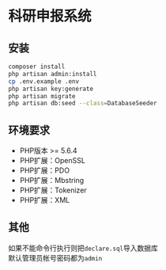 # 科研申报系统
## 安装
```bash
composer install
php artisan admin:install
cp .env.example .env
php artisan key:generate
php artisan migrate
php artisan db:seed --class=DatabaseSeeder
```
## 环境要求
* PHP版本 >= 5.6.4
* PHP扩展：OpenSSL
* PHP扩展：PDO
* PHP扩展：Mbstring
* PHP扩展：Tokenizer
* PHP扩展：XML

## 其他
如果不能命令行执行则把`declare.sql`导入数据库   
默认管理员帐号密码都为`admin`

